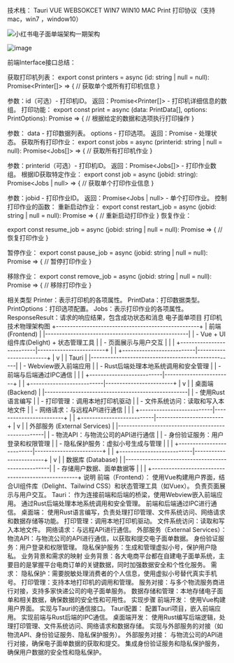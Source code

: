 技术栈： Tauri VUE WEBSOKCET WIN7 WIN10 MAC  Print 打印协议（支持mac，win7
，window10）

![小红书电子面单端架构一期架构](https://github.com/user-attachments/assets/45fc03a7-477f-4a58-95e5-a17e63f3633b)




![image](https://github.com/user-attachments/assets/4f5e3536-6ab5-4437-82eb-a7edcdaa0867)




前端Interface接口总结：

获取打印机列表：
export const printers = async (id: string | null = null): Promise<Printer[]> => {
    // 获取单个或所有打印机信息
}
 


参数：id（可选）- 打印机ID。
返回：Promise<Printer[]> - 打印机详细信息的数组。
打印功能：
export const print = async (data: PrintData[], options: PrintOptions): Promise<ResponseResult> => {
    // 根据给定的数据和选项执行打印操作
}
 
参数：
data - 打印数据列表。
options - 打印选项。
返回：Promise<ResponseResult> - 处理状态。
获取所有打印作业：
export const jobs = async (printerid: string | null = null): Promise<Jobs[]> => {
    // 获取所有打印机作业
}
 
参数：printerid（可选）- 打印机ID。
返回：Promise<Jobs[]> - 打印作业数组。
根据ID获取特定作业：
export const job = async (jobid: string): Promise<Jobs | null> => {
    // 获取单个打印作业信息
}

参数：jobid - 打印作业ID。
返回：Promise<Jobs | null> - 单个打印作业。
控制打印作业的函数：
重新启动作业：
export const restart_job = async (jobid: string | null = null): Promise<ResponseResult> => {
    // 重新启动打印作业
}
恢复作业：

export const resume_job = async (jobid: string | null = null): Promise<ResponseResult> => {
    // 恢复打印作业
}
 

暂停作业：
export const pause_job = async (jobid: string | null = null): Promise<ResponseResult> => {
    // 暂停打印作业
}
 

移除作业：
export const remove_job = async (jobid: string | null = null): Promise<ResponseResult> => {
    // 移除打印作业
}
 
相关类型
Printer：表示打印机的各项属性。
PrintData：打印数据类型。
PrintOptions：打印选项配置。
Jobs：表示打印作业的各项属性。
ResponseResult：请求的响应结果，包含成功状态和消息
电子面单项目 打印机技术物理架构图
+---------------------------------------------------+
|                    前端 (Frontend)                |
|---------------------------------------------------|
|  - Vue + UI组件库(Delight) + 状态管理工具     |
|  - 页面展示与用户交互                             |
|                                                   |
+--------------------------|------------------------+
                           |
                           |
+--------------------------|------------------------+
|                          v                        |
|                       Tauri                       |
|---------------------------------------------------|
|  - Webview嵌入前端应用                            |
|  - Rust后端处理本地系统调用和安全管理            |
|  - 前端与后端通过IPC通信                          |
|                                                   |
+--------------------------|------------------------+
                           |
                           |
+--------------------------|------------------------+
|                          v                        |
|                      桌面端 (Backend)               |
|---------------------------------------------------|
|  - 使用Rust语言编写                               |
|  - 打印管理：调用本地打印机驱动                   |
|  - 文件系统访问：读取和写入本地文件               |
|  - 网络请求：与远程API进行通信                    |
|                                                   |
+--------------------------|------------------------+
                           |
                           |
+--------------------------|------------------------+
|                          v                        |
|                  外部服务 (External Services)     |
|---------------------------------------------------|
|  - 物流API：与物流公司的API进行通信               |
|  - 身份验证服务：用户登录和权限管理               |
|  - 隐私保护服务：虚拟小号生成与管理              |
|                                                   |
+--------------------------|------------------------+
                           |
                           |
+--------------------------|------------------------+
|                          v                        |
|                    数据库 (Database)              |
|---------------------------------------------------|
|  - 存储用户数据、面单数据等                       |
|                                                   |
+---------------------------------------------------+
说明
前端（Frontend）：
使用Vue构建用户界面，结合UI组件库（Delight、Tailwind CSS）和状态管理工具（如Vuex）。
负责页面展示与用户交互。
Tauri：
作为连接前端和后端的桥梁，使用Webview嵌入前端应用。
通过Rust后端处理本地系统调用和安全管理。
前端和后端通过IPC进行通信。
桌面端：
使用Rust语言编写，负责处理打印管理、文件系统访问、网络请求和数据存储等功能。
打印管理：调用本地打印机驱动。
文件系统访问：读取和写入本地文件。
网络请求：与远程API进行通信。
外部服务（External Services）：
物流API：与物流公司的API进行通信，以获取和提交电子面单数据。
身份验证服务：用户登录和权限管理。
隐私保护服务：生成和管理虚拟小号，保护用户隐私。
业务背景和需求的映射
业务背景：各大电商平台都在自建电子面单系统，主要目的是掌握平台电商订单的关键数据，同时加强数据安全和个性化服务。
需求：
隐私保护：需要脱敏处理消费者的个人信息，使用虚拟小号替代真实手机号。
打印管理：支持本地打印机的调用和管理。
服务对接：与多个物流服务商进行对接，支持多家快递公司的电子面单服务。
数据存储和管理：本地存储电子面单和相关数据，确保数据的安全性和可用性。
实现步骤
前端开发：
使用Vue构建用户界面。
实现与Tauri的通信接口。
Tauri配置：
配置Tauri项目，嵌入前端应用。
实现前端与Rust后端的IPC通信。
桌面端开发：
使用Rust编写后端逻辑，处理打印管理、文件系统访问、网络请求和数据存储。
实现与外部服务的对接（如物流API、身份验证服务、隐私保护服务）。
外部服务对接：
与物流公司的API进行对接，确保电子面单数据的获取和提交。
集成身份验证服务和隐私保护服务，确保用户数据的安全性和隐私保护。

